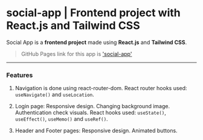 # **social-app | Frontend project with React.js and Tailwind CSS**

Social App is a **frontend project** made using **React.js** and **Tailwind CSS**.
> GitHub Pages link for this app is ['social-app'](https://soumyadip-cy.github.io/social-app/)

---

### Features

1. Navigation is done using react-router-dom.
React router hooks used: `useNavigate()` and `useLocation`.

2. Login page: Responsive design. Changing background image. Authentication check visuals.
React hooks used: `useState()`, `useEffect()`, `useMemo()` and `useRef()`.

3. Header and Footer pages: Responsive design. Animated buttons.
